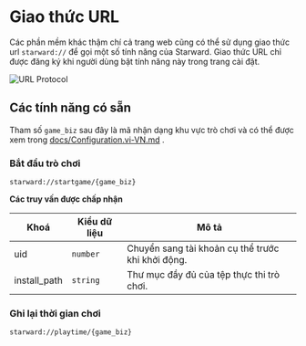 # Giao thức URL

Các phần mềm khác thậm chí cả trang web cũng có thể sử dụng giao thức url `starward://` để gọi một số tính năng của Starward. Giao thức URL chỉ được đăng ký khi người dùng bật tính năng này trong trang cài đặt.

![URL Protocol](https://github.com/phucho0237/Starward/assets/88989555/eb454803-b1f9-468f-94ea-3a431e04457f)

## Các tính năng có sẵn

Tham số `game_biz` sau đây là mã nhận dạng khu vực trò chơi và có thể được xem trong [docs/Configuration.vi-VN.md](./docs/Configuration.vi-VN.md#game-regions) .

### Bắt đầu trò chơi

```
starward://startgame/{game_biz}
```

**Các truy vấn được chấp nhận**

| Khoá         | Kiểu dữ liệu | Mô tả                                             |
| ------------ | ------------ | ------------------------------------------------- |
| uid          | `number`     | Chuyển sang tài khoản cụ thể trước khi khởi động. |
| install_path | `string`     | Thư mục đầy đủ của tệp thực thi trò chơi.         |

### Ghi lại thời gian chơi

```
starward://playtime/{game_biz}
```
